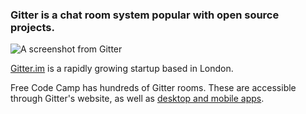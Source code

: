 ### Gitter is a chat room system popular with open source projects.

![A screenshot from Gitter](https://www.evernote.com/l/AntJzLbImEFNbaLfG7YQnWWBbqLliTKTYeoB/image.png)

[Gitter.im](https://gitter.im) is a rapidly growing startup based in London.

Free Code Camp has hundreds of Gitter rooms. These are accessible through Gitter's website, as well as [desktop and mobile apps](https://gitter.im/apps).